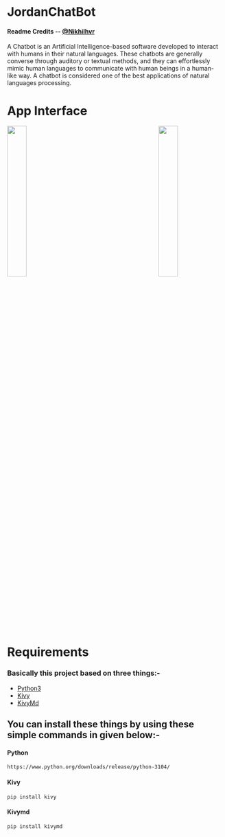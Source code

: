 # JordanChatBot

#### Readme Credits -- [@Nikhilhvr](https://github.com/nikhilhvr)

A Chatbot is an Artificial Intelligence-based software developed to interact with humans in their natural languages. These chatbots are generally converse through auditory or textual methods, and they can effortlessly mimic human languages to communicate with human beings in a human-like way. A chatbot is considered one of the best applications of natural languages processing.
# App Interface
<img src="https://github.com/nikhilhvr/JordanChatBot/blob/main/r.PNG" width=30% height=30% align="right">


<img src="https://github.com/nikhilhvr/JordanChatBot/blob/main/chat.PNG" width=30% height=30% >

# Requirements
### Basically this project based on three things:-
* [Python3](#Python3)
* [Kivy](#Python3)
* [KivyMd](#Python3)

## You can install these things by using these simple commands in given below:-
#### Python
``` shell
https://www.python.org/downloads/release/python-3104/
```
#### Kivy
``` shell
pip install kivy
```
#### Kivymd
``` shell
pip install kivymd
```
